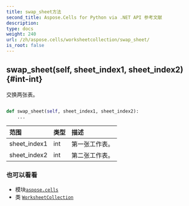 ```yaml
---
title: swap_sheet方法
second_title: Aspose.Cells for Python via .NET API 参考文献
description:
type: docs
weight: 240
url: /zh/aspose.cells/worksheetcollection/swap_sheet/
is_root: false
---
```

##  swap_sheet(self, sheet_index1, sheet_index2) {#int-int}
交换两张表。



```python

def swap_sheet(self, sheet_index1, sheet_index2):
    ...
```


|范围|类型|描述|
| :- | :- | :- |
| sheet_index1 | int |第一张工作表。|
| sheet_index2 | int |第二张工作表。|



### 也可以看看
* 模块[`aspose.cells`](../../)
* 类 [`WorksheetCollection`](/cells/python-net/zh/aspose.cells/worksheetcollection)
